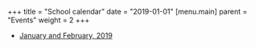+++
title = "School calendar"
date = "2019-01-01"
 [menu.main]
 parent = "Events"
 weight = 2
+++

 - [January and February, 2019](https://res.cloudinary.com/andersonscreekps/calendars/acps-calendar-jan-2019.pdf)
